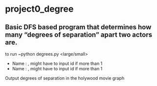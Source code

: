 # project0_degree

## Basic DFS based  program that determines how many “degrees of separation” apart two actors are.

to run ~python degrees.py <large/small>
- Name : <name of an actor1>  ,  might have to input id if more than 1
- Name : <name of actor2> , might have to input id if more than 1

Output degrees of separation in the holywood movie graph
